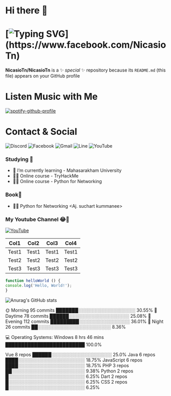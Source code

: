 # Hi there 👋

# [![Typing SVG](https://readme-typing-svg.demolab.com/?color=F70000&lines=Hi+I'am+NicasioTn;)](https://www.facebook.com/NicasioTn)

**NicasioTn/NicasioTn** is a ✨ _special_ ✨ repository because its `README.md` (this file) appears on your GitHub profile
# Listen Music with Me
[![spotify-github-profile](https://spotify-github-profile.vercel.app/api/view?uid=0lo4nubxlxf7u1c0x8x2laaxj&cover_image=true&theme=novatorem&show_offline=false&bar_color=018089&bar_color_cover=false)](https://spotify-github-profile.vercel.app/api/view?uid=0lo4nubxlxf7u1c0x8x2laaxj&redirect=true)

# Contact & Social
![Discord](https://img.shields.io/badge/Discord-%237289DA.svg?style=for-the-badge&logo=discord&logoColor=white)
![Facebook](https://img.shields.io/badge/Facebook-%231877F2.svg?style=for-the-badge&logo=Facebook&logoColor=white)
![Gmail](https://img.shields.io/badge/Gmail-D14836?style=for-the-badge&logo=gmail&logoColor=white)
![Line](https://img.shields.io/badge/Line-00C300?style=for-the-badge&logo=line&logoColor=white)
![YouTube](https://img.shields.io/badge/YouTube-%23FF0000.svg?style=for-the-badge&logo=YouTube&logoColor=white)

### Studying 👋
- 🌱 I’m currently learning - Mahasarakham University
- 🧙‍♂️ Online course - TryHackMe
- 🧙‍♂️ Online course - Python for Networking
### Book📖
- 📄🐍 Python for Networking <Aj. suchart kummanee>
### My Youtube Channel 😂🐇
[![YouTube](https://img.shields.io/badge/YouTube-%23FF0000.svg?style=for-the-badge&logo=YouTube&logoColor=white)](https://www.youtube.com/channel/UCRkoLiF6RtLRxKiYQiCLMnw)

Col1  | Col2  |  Col3 | Col4  |
----- | ----- | ----- | ----- |
Test1 | Test1 | Test1 | Test1 |
Test2 | Test2 | Test2 | Test2 |
Test3 | Test3 | Test3 | Test3 |

```javascript
function helloWorld () {
console.log('Hello, World!');
} 
```
![Anurag's GitHub stats](https://github-readme-stats.vercel.app/api?username=NicasioTn&count_private=true)
<!--
Here are some ideas to get you started:

- 🔭 I’m currently working on ...
- 👯 I’m looking to collaborate on ...
- 🤔 I’m looking for help with ...
- 💬 Ask me about ...
- 📫 How to reach me: ...
- 😄 Pronouns: ...
- ⚡ Fun fact: ...
-->
🌞 Morning    95 commits     ███████░░░░░░░░░░░░░░░░░░   30.55% 
🌆 Daytime    78 commits     ██████░░░░░░░░░░░░░░░░░░░   25.08% 
🌃 Evening    112 commits    █████████░░░░░░░░░░░░░░░░   36.01% 
🌙 Night      26 commits     ██░░░░░░░░░░░░░░░░░░░░░░░   8.36%

💻 Operating Systems:
Windows                  8 hrs 46 mins       █████████████████████████   100.0%

Vue          8 repos        ██████░░░░░░░░░░░░░░░░░░░   25.0% 
Java         6 repos        ████░░░░░░░░░░░░░░░░░░░░░   18.75% 
JavaScript   6 repos        ████░░░░░░░░░░░░░░░░░░░░░   18.75% 
PHP          3 repos        ██░░░░░░░░░░░░░░░░░░░░░░░   9.38% 
Python       2 repos        █░░░░░░░░░░░░░░░░░░░░░░░░   6.25% 
Dart         2 repos        █░░░░░░░░░░░░░░░░░░░░░░░░   6.25% 
CSS          2 repos        █░░░░░░░░░░░░░░░░░░░░░░░░   6.25%

